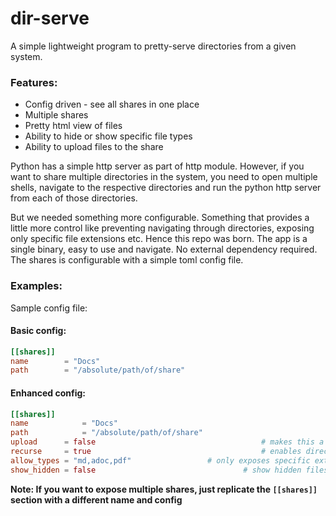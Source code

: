 # dir-serve

A simple lightweight program to pretty-serve directories from a given system.

### Features:
* Config driven - see all shares in one place
* Multiple shares
* Pretty html view of files
* Ability to hide or show specific file types
* Ability to upload files to the share

Python has a simple http server as part of http module. However, if you want to share
multiple directories in the system, you need to open multiple shells, navigate to the
respective directories and run the python http server from each of those directories.

But we needed something more configurable. Something that provides a little more control like preventing navigating
through directories, exposing only specific file extensions etc. Hence this repo was born. The app is a single binary,
easy to use and navigate. No external dependency required. The shares is configurable with a simple toml config file.

### Examples:

Sample config file:

#### Basic config:
```toml
[[shares]]
name 		= "Docs"
path 		= "/absolute/path/of/share"
```

#### Enhanced config:
```toml
[[shares]]
name 			= "Docs"
path 			= "/absolute/path/of/share"
upload 		= false										# makes this a read-only share, optional, default=false
recurse 	= true										# enables directory traversal within share, optional, default=false
allow_types = "md,adoc,pdf"					# only exposes specific extensions, comma-separated, optional, default=""
show_hidden = false									# show hidden files (filenames starting with a dot) optional, default=false
```

**Note: If you want to expose multiple shares, just replicate the `[[shares]]` section with a different name and
config**


